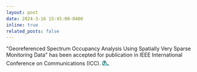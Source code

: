 ```yaml
---
layout: post
date: 2024-3-16 15:45:00-0400
inline: true
related_posts: false
---
```


"Georeferenced Spectrum Occupancy Analysis Using Spatially Very Sparse Monitoring Data" has been accepted for publication in IEEE International Conference on Communications (ICC). <img src="/assets/img/oh-hey_parrot.gif" alt="Parrot" style="height: 20px; width: auto;">

